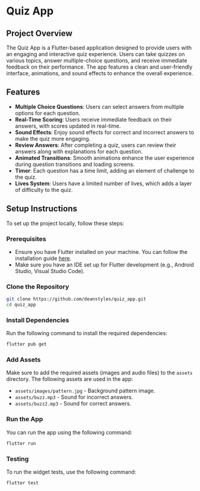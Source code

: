 # Quiz App

## Project Overview

The Quiz App is a Flutter-based application designed to provide users with an engaging and interactive quiz experience. Users can take quizzes on various topics, answer multiple-choice questions, and receive immediate feedback on their performance. The app features a clean and user-friendly interface, animations, and sound effects to enhance the overall experience.

## Features

- **Multiple Choice Questions**: Users can select answers from multiple options for each question.
- **Real-Time Scoring**: Users receive immediate feedback on their answers, with scores updated in real-time.
- **Sound Effects**: Enjoy sound effects for correct and incorrect answers to make the quiz more engaging.
- **Review Answers**: After completing a quiz, users can review their answers along with explanations for each question.
- **Animated Transitions**: Smooth animations enhance the user experience during question transitions and loading screens.
- **Timer**: Each question has a time limit, adding an element of challenge to the quiz.
- **Lives System**: Users have a limited number of lives, which adds a layer of difficulty to the quiz.

## Setup Instructions

To set up the project locally, follow these steps:

### Prerequisites

- Ensure you have Flutter installed on your machine. You can follow the installation guide [here](https://flutter.dev/docs/get-started/install).
- Make sure you have an IDE set up for Flutter development (e.g., Android Studio, Visual Studio Code).

### Clone the Repository
```bash
git clone https://github.com/deanstyles/quiz_app.git
cd quiz_app
```

### Install Dependencies

Run the following command to install the required dependencies:

```bash
flutter pub get
```

### Add Assets

Make sure to add the required assets (images and audio files) to the `assets` directory. The following assets are used in the app:

- `assets/images/pattern.jpg` - Background pattern image.
- `assets/buzz.mp3` - Sound for incorrect answers.
- `assets/buzz2.mp3` - Sound for correct answers.

### Run the App

You can run the app using the following command:

```bash
flutter run
```

### Testing

To run the widget tests, use the following command:

```bash
flutter test
```

